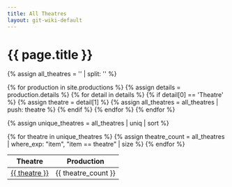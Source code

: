 ```yaml
---
title: All Theatres
layout: git-wiki-default
---
```

<h1>{{ page.title }}</h1>

{% assign all_theatres = '' | split: '' %}

{% for production in site.productions %}
  {% assign details = production.details %}
  {% for detail in details %}
    {% if detail[0] == 'Theatre' %}
      {% assign theatre = detail[1] %}
      {% assign all_theatres = all_theatres | push: theatre %}
    {% endif %}
  {% endfor %}
{% endfor %}

{% assign unique_theatres = all_theatres | uniq | sort %}

<table>
  <thead>
    <tr>
      <th>Theatre</th>
      <th>Production</th>
    </tr>
  </thead>
  <tbody>
    {% for theatre in unique_theatres %}
      {% assign theatre_count = all_theatres | where_exp: "item", "item == theatre" | size %}
      <tr>
        <td><a href="/theatres/{{ theatre | replace: ' ', '_' }}">{{ theatre }}</a></td>
        <td>{{ theatre_count }}</td>
      </tr>
    {% endfor %}
  </tbody>
</table>
